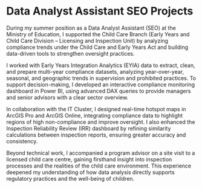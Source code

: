 # Data Analyst Assistant SEO Projects


During my summer position as a Data Analyst Assistant (SEO) at the Ministry of Education, I supported the Child Care Branch (Early Years and Child Care Division – Licensing and Inspection Unit) by analyzing compliance trends under the Child Care and Early Years Act and building data-driven tools to strengthen oversight practices.

I worked with Early Years Integration Analytics (EYIA) data to extract, clean, and prepare multi-year compliance datasets, analyzing year-over-year, seasonal, and geographic trends in supervision and prohibited practices. To support decision-making, I developed an interactive compliance monitoring dashboard in Power BI, using advanced DAX queries to provide managers and senior advisors with a clear sector overview.

In collaboration with the IT Cluster, I designed real-time hotspot maps in ArcGIS Pro and ArcGIS Online, integrating compliance data to highlight regions of high non-compliance and improve oversight. I also enhanced the Inspection Reliability Review (IRR) dashboard by refining similarity calculations between inspection reports, ensuring greater accuracy and consistency.

Beyond technical work, I accompanied a program advisor on a site visit to a licensed child care centre, gaining firsthand insight into inspection processes and the realities of the child care environment. This experience deepened my understanding of how data analysis directly supports regulatory practices and the well-being of children.
